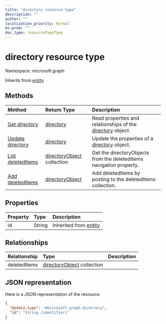 ```yaml
---
title: "directory resource type"
description: ""
author: ""
localization_priority: Normal
ms.prod: ""
doc_type: resourcePageType
---
```


# directory resource type


Namespace: microsoft.graph




Inherits from [entity](../resources/entity.md)

## Methods
|Method|Return Type|Description|
|:---|:---|:---|
|[Get directory](../api/directory-get.md)|[directory](../resources/directory.md)|Read properties and relationships of the [directory](../resources/directory.md) object.|
|[Update directory](../api/directory-update.md)|[directory](../resources/directory.md)|Update the properties of a [directory](../resources/directory.md) object.|
|[List deletedItems](../api/directory-list-deleteditems.md)|[directoryObject](../resources/directoryobject.md) collection|Get the directoryObjects from the deletedItems navigation property.|
|[Add deletedItems](../api/directory-post-deleteditems.md)|[directoryObject](../resources/directoryobject.md)|Add deletedItems by posting to the deletedItems collection.|

## Properties
|Property|Type|Description|
|:---|:---|:---|
|id|String| Inherited from [entity](../resources/entity.md)|

## Relationships
|Relationship|Type|Description|
|:---|:---|:---|
|deletedItems|[directoryObject](../resources/directoryobject.md) collection||

## JSON representation
Here is a JSON representation of the resource.
<!-- {
  "blockType": "resource",
  "keyProperty": "id",
  "@odata.type": "microsoft.graph.directory",
  "baseType": "microsoft.graph.entity",
  "openType": false
}
-->
``` json
{
  "@odata.type": "#microsoft.graph.directory",
  "id": "String (identifier)"
}
```

